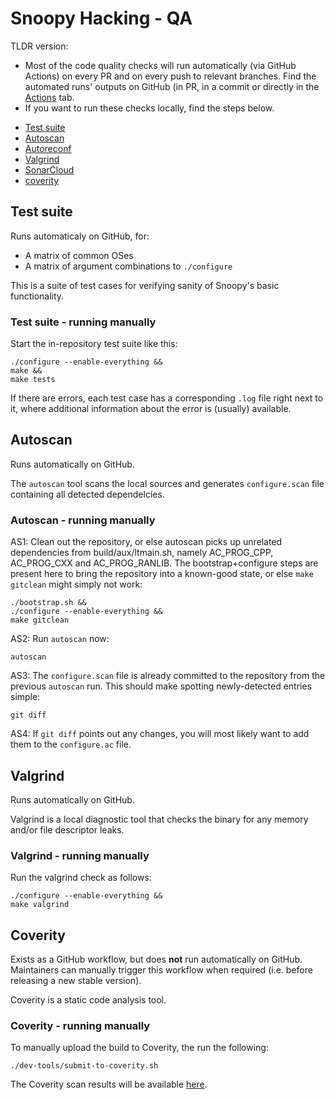 # Snoopy Hacking - QA

TLDR version:
- Most of the code quality checks will run automatically (via GitHub Actions)
  on every PR and on every push to relevant branches. Find the automated
  runs' outputs on GitHub (in PR, in a commit or directly in
  the [Actions](https://github.com/a2o/snoopy/actions) tab.
- If you want to run these checks locally, find the steps below.

* [Test suite](#test-suite)
* [Autoscan](#autoscan)
* [Autoreconf](#autoreconf)
* [Valgrind](#valgrind)
* [SonarCloud](#sonarcloud)
* [coverity](#coverity)



## Test suite

Runs automaticaly on GitHub, for:
- A matrix of common OSes
- A matrix of argument combinations to `./configure`

This is a suite of test cases for verifying sanity of Snoopy's basic functionality.


### Test suite - running manually

Start the in-repository test suite like this:
```shell
./configure --enable-everything &&
make &&
make tests
```
If there are errors, each test case has a corresponding `.log` file right next to
it, where additional information about the error is (usually) available.



## Autoscan

Runs automatically on GitHub.

The `autoscan` tool scans the local sources and generates `configure.scan` file
containing all detected dependelcies.


### Autoscan - running manually

AS1: Clean out the repository, or else autoscan picks up unrelated dependencies
from build/aux/ltmain.sh, namely AC_PROG_CPP, AC_PROG_CXX and AC_PROG_RANLIB.
The bootstrap+configure steps are present here to bring the repository into a
known-good state, or else `make gitclean` might simply not work:
```shell
./bootstrap.sh &&
./configure --enable-everything &&
make gitclean
```

AS2: Run `autoscan` now:
```shell
autoscan
```

AS3: The `configure.scan` file is already committed to the repository from the
previous `autoscan` run. This should make spotting newly-detected entries simple:
```shell
git diff
```

AS4: If `git diff` points out any changes, you will most likely want to add them
to the `configure.ac` file.



## Valgrind

Runs automatically on GitHub.

Valgrind is a local diagnostic tool that checks the binary for any memory and/or
file descriptor leaks.


### Valgrind - running manually

Run the valgrind check as follows:
```shell
./configure --enable-everything &&
make valgrind
```



## Coverity

Exists as a GitHub workflow, but does **not** run automatically on GitHub.
Maintainers can manually trigger this workflow when required (i.e. before releasing a new stable version).

Coverity is a static code analysis tool.


### Coverity - running manually

To manually upload the build to Coverity, the run the following:
```shell
./dev-tools/submit-to-coverity.sh
```

The Coverity scan results will be available [here](https://scan.coverity.com/projects/a2o-snoopy?tab=overview).
